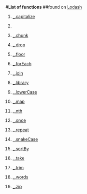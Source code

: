 #**List of functions**
##found on [Lodash](https://lodash.com/docs/4.17.2)

1. [_.capitalize](https://lodash.com/docs/4.17.2#capitalize)

2. 

3. [_.chunk](https://lodash.com/docs/4.17.2#chunk)

4. [_.drop](https://lodash.com/docs/4.17.2#drop)

5. [_.floor](https://lodash.com/docs/4.17.2#floor)

6. [_.forEach](https://lodash.com/docs/4.17.2#forEach)

7. [_.join](https://lodash.com/docs/4.17.2#join)

8. [_.library](https://lodash.com/docs/4.17.2#library)

9. [_.lowerCase](https://lodash.com/docs/4.17.2#lowerCase)

10. [_.map](https://lodash.com/docs/4.17.2#map)

11. [_.nth](https://lodash.com/docs/4.17.2#nth)

12. [_.once](https://lodash.com/docs/4.17.2#once)

13. [_.repeat](https://lodash.com/docs/4.17.2#repeat)

14. [_.snakeCase](https://lodash.com/docs/4.17.2#snakeCase)

15. [_.sortBy](https://lodash.com/docs/4.17.2#sortBy)

16. [_.take](https://lodash.com/docs/4.17.2#take)

17. [_.trim](https://lodash.com/docs/4.17.2#trim)

18. [_.words](https://lodash.com/docs/4.17.2#words)

19. [_.zip](https://lodash.com/docs/4.17.2#zip)
